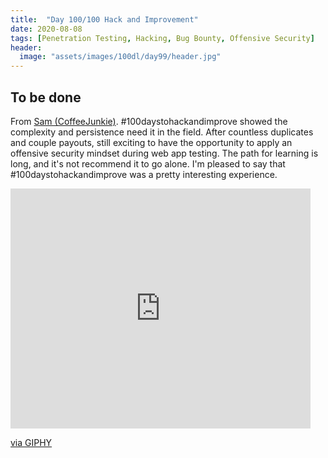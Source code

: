 ```yaml
---
title:  "Day 100/100 Hack and Improvement"
date: 2020-08-08
tags: [Penetration Testing, Hacking, Bug Bounty, Offensive Security]
header: 
  image: "assets/images/100dl/day99/header.jpg"
---
```


## To be done 

From [Sam (CoffeeJunkie)](https://twitter.com/coffeejunkiee_). #100daystohackandimprove showed the complexity and persistence need it in the field. After countless duplicates and couple payouts, still exciting to have the opportunity to apply an offensive security mindset during web app testing. The path for learning is long, and it's not recommend it to go alone. I'm pleased to say that #100daystohackandimprove was a pretty interesting experience. 


<iframe src="https://giphy.com/embed/ToMjGpC1QAyPo0B6poI" width="480" height="384" frameBorder="0" class="giphy-embed" allowFullScreen></iframe><p><a href="https://giphy.com/gifs/komplex28-cyberpunk-conspiracy-land-art-ToMjGpC1QAyPo0B6poI">via GIPHY</a></p>